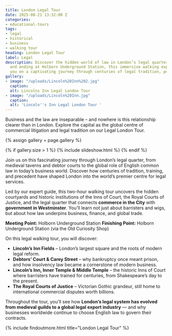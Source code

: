 ```yaml
---
title: London Legal Tour
date: 2025-08-21 13:32:00 Z
categories:
- educational-tours
tags:
- legal
- historical
- business
- walking tour
heading: London Legal Tour
label: Legal
description: Discover the hidden world of law in London’s legal quarter. Starting
  and ending at Holborn Underground Station, this immersive walking experience takes
  you on a captivating journey through centuries of legal tradition, power, and ceremony.
gallery:
- image: "/uploads/Lincoln%20Inn%202.jpg"
  caption: 
  alt: Lincolns Inn Legal London Tour
- image: "/uploads/Lincoln%20Inn.jpg"
  caption: 
  alt: 'Lincoln''s Inn Legal London Tour '
---
```


Business and the law are inseparable – and nowhere is this relationship clearer than in London. Explore the capital as the global centre of commercial litigation and legal tradition on our Legal London Tour.

{% assign gallery = page.gallery %}

{% if gallery.size > 1 %}
  {% include slideshow.html %}
{% endif %}

Join us on this fascinating journey through London’s legal quarter, from medieval taverns and debtor courts to the global role of English common law in today’s business world. Discover how centuries of tradition, training, and precedent have shaped London into the world’s premier centre for legal services.

Led by our expert guide, this two-hour walking tour uncovers the hidden courtyards and historic institutions of the Inns of Court, the Royal Courts of Justice, and the legal quarter that connects **commerce in the City** with **government in Westminster**. You’ll learn not just about barristers and wigs, but about how law underpins business, finance, and global trade.

**Meeting Point:** Holborn Underground Station
**Finishing Point:** Holborn Underground Station (via the Old Curiosity Shop)

On this legal walking tour, you will discover:

* **Lincoln’s Inn Fields** – London’s largest square and the roots of modern legal reform.
* **Debtors’ Court & Carey Street** – why bankruptcy once meant prison, and how insolvency law became a cornerstone of modern business.
* **Lincoln’s Inn, Inner Temple & Middle Temple** – the historic Inns of Court where barristers have trained for centuries, from Shakespeare’s day to the present.
* **The Royal Courts of Justice** – Victorian Gothic grandeur, still home to international commercial disputes worth billions.

Throughout the tour, you’ll see how **London’s legal system has evolved from medieval guilds to a global legal export industry** — and why businesses worldwide continue to choose English law to govern their contracts.


{% include findoutmore.html title="London Legal Tour" %}